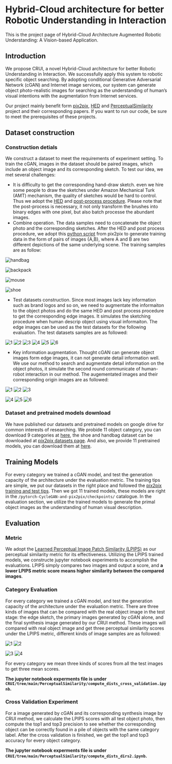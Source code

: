 # Hybrid-Cloud architecture for better Robotic Understanding in Interaction

This is the project page of Hybrid-Cloud Architecture Augmented Robotic Understanding: A Vision-based Application.

## Introduction

We propose CRUI, a novel Hybrid-Cloud architecture for better Robotic Understanding in Interaction. We successfully apply this system to robotic specific object searching. By adopting conditional Generative Adversarial Network (cGAN) and Internet image services, our system can generate object photo-realistic images for searching as the understanding of human’s visual intentions with the augmentation from Internet services. 

Our project mainly benefit form [pix2pix](https://github.com/junyanz/pytorch-CycleGAN-and-pix2pix), [HED](https://github.com/s9xie/hed) and [PerceptualSimilarity](https://github.com/richzhang/PerceptualSimilarity) project and their corresponding papers. If you want to run our code, be sure to meet the prerequisites of these projects.

## Dataset construction

### Construction detials

We construct a dataset to meet the requirements of experiment setting. To train the cGAN, images in the dataset should be paired images, which include an object image and its corresponding sketch. To test our idea, we met several challenges:
- It is difficulty to get the corresponding hand-draw sketch. even we hire some people to draw the sketches under Amazon Mechanical Turk (AMT) mechanism, the quality of sketches would be hard to control. Thus we adopt the [HED](https://github.com/s9xie/hed) and [post-process procedure](https://github.com/phillipi/pix2pix/tree/master/scripts/edges). Please note that the post-process is necessary, it not only transform the brushes into binary edges with one pixel, but also batch processe the abundant images.
- Combine operation. The data samples need to concatenate the object photo and the corresponding sketches. After the HED and post process procedure, we adopt this  [python script](https://github.com/junyanz/pytorch-CycleGAN-and-pix2pix/blob/master/docs/datasets.md) from pix2pix to generate training data in the form of pairs of images {A,B}, where A and B are two different depictions of the same underlying scene. The training samples are as follow:


![handbag](https://github.com/diaosiji/CRUI/blob/main/readme_fig/training_samples/27_AB.jpg) 

![backpack](https://github.com/diaosiji/CRUI/blob/main/readme_fig/training_samples/backpack_00029.jpg)

![mouse](https://github.com/diaosiji/CRUI/blob/main/readme_fig/training_samples/mouse_00004.jpg)

![shoe](https://github.com/diaosiji/CRUI/blob/main/readme_fig/training_samples/3_AB.jpg)

- Test datasets construction. Since most images lack key information such as brand logos and so on, we need to augmentate the informaiton to the object photos and do the same HED and post process procedure to get the corresponding edge images. It simulates the sketching procedure when human descrip object using visual informaiton. The edge images can be used as the test datasets for the following evaluation. The test datasets samples are as followed:

![1](https://github.com/diaosiji/CRUI/blob/main/readme_fig/test_samples/backpack_00231.jpg) ![2](https://github.com/diaosiji/CRUI/blob/main/readme_fig/test_samples/headphones_00148.jpg) ![3](https://github.com/diaosiji/CRUI/blob/main/readme_fig/test_samples/7_AB.jpg) ![4](https://github.com/diaosiji/CRUI/blob/main/readme_fig/test_samples/helmet_00126.jpg) ![5](https://github.com/diaosiji/CRUI/blob/main/readme_fig/test_samples/mug_00160.jpg) ![6](https://github.com/diaosiji/CRUI/blob/main/readme_fig/test_samples/calculator_00175.jpg)

- Key information augmentation. Thought cGAN can generate object images form edge images, it can not generate detail information well. We use our method to search and augmentate detail information on the object photos, it simulate the second round communicate of human-robot interaction in our method. The augementated images and their corresponding origin images are as followed:

![1](https://github.com/diaosiji/CRUI/blob/main/readme_fig/augment_samples/backpack_00228.png) ![2](https://github.com/diaosiji/CRUI/blob/main/readme_fig/augment_samples/calculator_00171.png) ![3](https://github.com/diaosiji/CRUI/blob/main/readme_fig/augment_samples/computer_00142.png)

![4](https://github.com/diaosiji/CRUI/blob/main/readme_fig/augment_samples/headphones_00148.png) ![5](https://github.com/diaosiji/CRUI/blob/main/readme_fig/augment_samples/helmet_00126.png) ![6](https://github.com/diaosiji/CRUI/blob/main/readme_fig/augment_samples/mouse_00190.png)

### Dataset and pretrained models download

We have published our datasets and pretrained models on google drive for common interests of researching. We probide 11 object category, you can download 9 categories at [here](https://drive.google.com/file/d/1eXFb1VonI1pnO_oyGOspmRMIu5yKsBoy/view?usp=sharing), the shoe and handbag dataset can be downloaded at [pix2pix datasets page](https://github.com/junyanz/pytorch-CycleGAN-and-pix2pix/blob/master/docs/datasets.md). And also, we provide 11 pretrained models, you can download them at [here](). 

## Training Models

For every category we trained a cGAN model, and test the generation capacity of the architecture under the evaluation metric. The training tips are simple, we put our datasets in the right place and followed the [pix2pix training and test tips](https://github.com/junyanz/pytorch-CycleGAN-and-pix2pix/blob/master/docs/tips.md). Then we got 11 trained models, these models are right in the ```/pytorch-CycleGAN-and-pix2pix/checkpoints/``` catalogue. In the evaluation section, we utilize the trained models to generate the primal object images as the understanding of human visual description.

## Evaluation

### Metric

We adopt the [Learned Perceptual Image Patch Similarity (LPIPS)](https://github.com/richzhang/PerceptualSimilarity) as our perceptual similarity metric for its effectiveness. Utilizing the LPIPS trained models, we constructe jupyter notebook experiments to accomplish the evaluations. LPIPS simply compares two images and output a score, and **a lower LPIPS metric score means higher similarity between the compared images**.

### Category Evaluation

For every category we trained a cGAN model, and test the generation capacity of the architecture under the evaluation metric. There are three kinds of images that can be compared with the real object image in the test stage: the edge sketch, the primary images generated by cGAN alone, and the final synthesis image generated by our CRUI method. These images will compared with real object image and get three perceptual similarity scores under the LPIPS metric, different kinds of image samples are as followed:

![1](https://github.com/diaosiji/CRUI/blob/main/readme_fig/compare_samples/backpack_00228.png) ![2](https://github.com/diaosiji/CRUI/blob/main/readme_fig/compare_samples/backpack_00228.jpg)

![3](https://github.com/diaosiji/CRUI/blob/main/readme_fig/compare_samples/backpack_00228_2.png) ![4](https://github.com/diaosiji/CRUI/blob/main/readme_fig/compare_samples/backpack_00228_3.png)

For every category we mean three kinds of scores from all the test images to get three mean scores.

**The jupyter notebook experments file is under ```CRUI/tree/main/PerceptualSimilarity/compute_dists_cross_validation.ipynb```.**

### Cross Validation Experiment

For a image generated by cGAN and its corresponding synthesis image by CRUI method, we calculate the LPIPS scores with all test object photo, then compute the top1 and top3 precision to see whether the corresponding object can be correctly found in a pile of objects with the same category label. After the cross validation is finished, we get the top1 and top3 accuracy for every object category.

**The jupyter notebook experments file is under ```CRUI/tree/main/PerceptualSimilarity/compute_dists_dirs2.ipynb```.**
